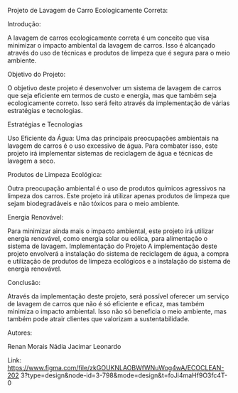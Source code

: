Projeto de Lavagem de Carro Ecologicamente Correta:

Introdução:

A lavagem de carros ecologicamente correta é um conceito que visa minimizar o impacto
ambiental da lavagem de carros. Isso é alcançado através do uso de técnicas e produtos de
limpeza que é segura para o meio ambiente.

Objetivo do Projeto:

O objetivo deste projeto é desenvolver um sistema de lavagem de carros que seja eficiente
em termos de custo e energia, mas que também seja ecologicamente correto. Isso será
feito através da implementação de várias estratégias e tecnologias.

Estratégias e Tecnologias

Uso Eficiente da Água:
Uma das principais preocupações ambientais na lavagem de carros é o uso excessivo de
água. Para combater isso, este projeto irá implementar sistemas de reciclagem de água e
técnicas de lavagem a seco.

Produtos de Limpeza Ecológica:

Outra preocupação ambiental é o uso de produtos químicos agressivos na limpeza dos
carros. Este projeto irá utilizar apenas produtos de limpeza que sejam biodegradáveis ​​e não
tóxicos para o meio ambiente.

Energia Renovável:

Para minimizar ainda mais o impacto ambiental, este projeto irá utilizar energia renovável,
como energia solar ou eólica, para alimentação o sistema de lavagem.
Implementação do Projeto
A implementação deste projeto envolverá a instalação do sistema de reciclagem de água, a
compra e utilização de produtos de limpeza ecológicos e a instalação do sistema de
energia renovável.

Conclusão:

Através da implementação deste projeto, será possível
oferecer um serviço de lavagem de carros que não é só
eficiente e eficaz, mas também minimiza o impacto ambiental.
Isso não só beneficia o meio ambiente, mas também pode
atrair clientes que valorizam a sustentabilidade.

Autores:

Renan Morais
Nádia
Jacimar 
Leonardo

Link:
https://www.figma.com/file/zkGOUKNLAOBWfWNuWog4wA/ECOCLEAN-202
3?type=design&node-id=3-798&mode=design&t=foJi4maHf9O3fc4T-0
